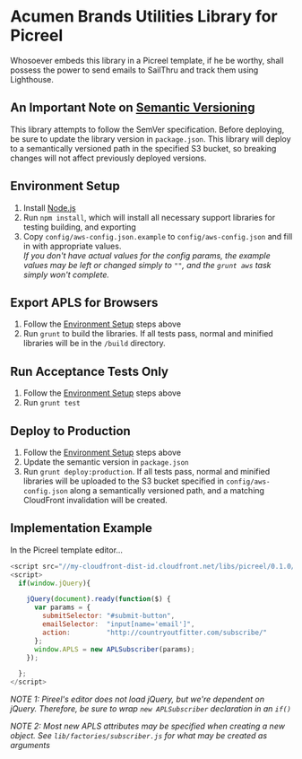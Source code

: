# Acumen Brands Utilities Library for Picreel

Whosoever embeds this library in a Picreel template, if he be worthy, shall possess the power to send emails to SailThru and track them using Lighthouse.

## An Important Note on [Semantic Versioning](http://semver.org/)

This library attempts to follow the SemVer specification. Before deploying, be sure to update the library version in <code>package.json</code>. This library will deploy to a semantically versioned path in the specified S3 bucket, so breaking changes will not affect previously deployed versions.


## Environment Setup

1. Install [Node.js](https://github.com/joyent/node/wiki/Installing-Node.js-via-package-manager)
1. Run <code>npm install</code>, which will install all necessary support libraries for testing building, and exporting
1. Copy <code>config/aws-config.json.example</code> to  <code>config/aws-config.json</code> and fill in with appropriate values.<br>
  _If you don't have actual values for the config params, the example values may be left or changed simply to  <code>""</code>, and the <code>grunt aws</code> task simply won't complete._

## Export APLS for Browsers

1. Follow the [Environment Setup](#environment-setup) steps above
1. Run <code>grunt</code> to build the libraries. If all tests pass, normal and minified libraries will be in the <code>/build</code> directory.

## Run Acceptance Tests Only

1. Follow the [Environment Setup](#environment-setup) steps above
1. Run <code>grunt test</code>

## Deploy to Production

1. Follow the [Environment Setup](#environment-setup) steps above
1. Update the semantic version in <code>package.json</code>
1. Run <code>grunt deploy:production</code>. If all tests pass, normal and minified libraries will be uploaded to the S3 bucket specified in <code>config/aws-config.json</code> along a semantically versioned path, and a matching CloudFront invalidation will be created.

## Implementation Example

In the Picreel template editor...

```JavaScript
<script src="//my-cloudfront-dist-id.cloudfront.net/libs/picreel/0.1.0/picreel.min.js"></script>
<script>
  if(window.jQuery){

    jQuery(document).ready(function($) {
      var params = {
        submitSelector: "#submit-button",
        emailSelector:  "input[name='email']",
        action:         "http://countryoutfitter.com/subscribe/"
      };
      window.APLS = new APLSubscriber(params);
    });

  };
</script>
```

_NOTE 1: Pireel's editor does not load jQuery, but we're dependent on jQuery. Therefore, be sure to wrap <code>new APLSubscriber</code> declaration in an <code>if()</code>_

_NOTE 2: Most new APLS attributes may be specified when creating a new object. See <code>lib/factories/subscriber.js</code> for what may be created as arguments_
